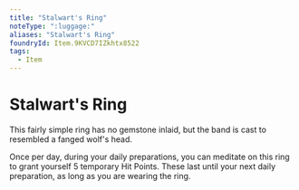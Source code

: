 ```yaml
---
title: "Stalwart's Ring"
noteType: ":luggage:"
aliases: "Stalwart's Ring"
foundryId: Item.9KVCD7IZkhtx8522
tags:
  - Item
---
```


# Stalwart's Ring

This fairly simple ring has no gemstone inlaid, but the band is cast to resembled a fanged wolf's head.

Once per day, during your daily preparations, you can meditate on this ring to grant yourself 5 temporary Hit Points. These last until your next daily preparation, as long as you are wearing the ring.


